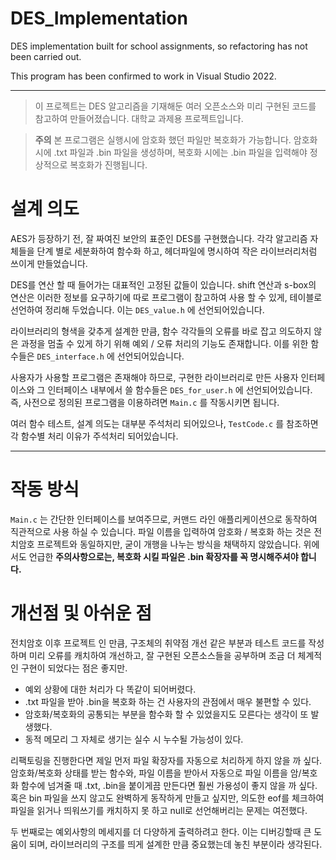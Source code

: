 # DES_Implementation
DES implementation built for school assignments, so refactoring has not been carried out.

This program has been confirmed to work in Visual Studio 2022.

---

> 이 프로젝트는 DES 알고리즘을 기재해둔 여러 오픈소스와 미리 구현된 코드를 참고하여 만들어졌습니다.
> 대학교 과제용 프로젝트입니다. 

> **주의**
> 본 프로그램은 실행시에 암호화 했던 파일만 복호화가 가능합니다.
> 암호화 시에 .txt 파일과 .bin 파일을 생성하며, 복호화 시에는 .bin 파일을 입력해야 정상적으로 복호화가 진행됩니다.

# 설계 의도

 AES가 등장하기 전, 잘 짜여진 보안의 표준인 DES를 구현했습니다.
각각 알고리즘 자체들을 단계 별로 세분화하여 함수화 하고, 헤더파일에 명시하여 작은 라이브러리처럼 쓰이게 만들었습니다.

  DES를 연산 할 때 들어가는 대표적인 고정된 값들이 있습니다. shift 연산과 s-box의 연산은 이러한 정보를 요구하기에 따로 프로그램이 참고하여 사용 할 수 있게,
 테이블로 선언하여 정리해 두었습니다. 이는 ```DES_value.h``` 에 선언되어있습니다.

  라이브러리의 형색을 갖추게 설계한 만큼, 함수 각각들의 오류를 바로 잡고 의도하지 않은 과정을 멈출 수 있게 하기 위해 예외 / 오류 처리의 기능도 존재합니다.
이를 위한 함수들은 ```DES_interface.h``` 에 선언되어있습니다.

 사용자가 사용할 프로그램은 존재해야 하므로, 구현한 라이브러리로 만든 사용자 인터페이스와 그 인터페이스 내부에서 쓸 함수들은 ```DES_for_user.h``` 에 선언되어있습니다.
즉, 사전으로 정의된 프로그램을 이용하려면 ```Main.c``` 를 작동시키면 됩니다.

 여러 함수 테스트, 설계 의도는 대부분 주석처리 되어있으나, ```TestCode.c``` 를 참조하면 각 함수별 처리 이유가 주석처리 되어있습니다.

 ---

# 작동 방식

 ```Main.c``` 는 간단한 인터페이스를 보여주므로, 커맨드 라인 애플리케이션으로 동작하여 직관적으로 사용 하실 수 있습니다.
파일 이름을 입력하여 암호화 / 복호화 하는 것은 전치암호 프로젝트와 동일하지만, 굳이 개행을 나누는 방식을 채택하지 않았습니다.
위에서도 언급한 **주의사항으로는, 복호화 시킬 파일은 .bin 확장자를 꼭 명시해주셔야 합니다.**



# 개선점 및 아쉬운 점

  전치암호 이후 프로젝트 인 만큼, 구조체의 취약점 개선 같은 부분과 테스트 코드를 작성하며 미리 오류를 캐치하여 개선하고, 잘 구현된 오픈소스들을 공부하며
 조금 더 체계적인 구현이 되었다는 점은 좋지만.

- 예외 상황에 대한 처리가 다 똑같이 되어버렸다.
- .txt 파일을 받아 .bin을 복호화 하는 건 사용자의 관점에서 매우 불편할 수 있다.
- 암호화/복호화의 공통되는 부분을 함수화 할 수 있었을지도 모른다는 생각이 또 발생했다.
- 동적 메모리 그 자체로 생기는 실수 시 누수될 가능성이 있다.

 리팩토링을 진행한다면 제일 먼저 파일 확장자를 자동으로 처리하게 하지 않을 까 싶다. 
암호화/복호화 상태를 받는 함수와, 파일 이름을 받아서 자동으로 파일 이름을 암/복호화 함수에 넘겨줄 때 .txt, .bin을 붙이게끔 만든다면 훨씬 가용성이 좋지 않을 까 싶다.
혹은 bin 파일을 쓰지 않고도 완벽하게 동작하게 만들고 싶지만, 의도한 eof를 체크하여 파일을 읽거나 띄워쓰기를 캐치하지 못 하고 null로 선언해버리는 문제는 여전했다.

 두 번째로는 예외사항의 메세지를 더 다양하게 출력하려고 한다. 이는 디버깅할때 큰 도움이 되며, 라이브러리의 구조를 띄게 설계한 만큼 중요했는데 놓친 부분이라 생각된다.
